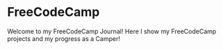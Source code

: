 # FreeCodeCamp
Welcome to my FreeCodeCamp Journal! Here I show my FreeCodeCamp projects and my progress as a Camper!
